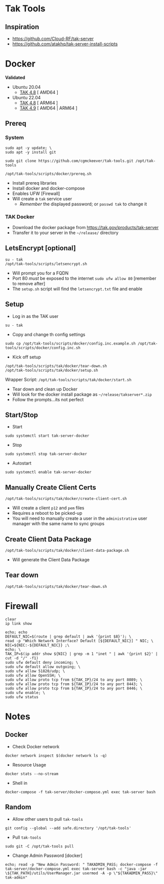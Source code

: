 # Tak Tools

## Inspiration

- https://github.com/Cloud-RF/tak-server
- https://github.com/atakhq/tak-server-install-scripts

# Docker

**Validated**

- Ubuntu 20.04
    - [TAK 4.8](https://tak.gov/products/tak-server?product_version=tak-server-4-8-0) [ AMD64 ]
- Ubuntu 22.04
    - [TAK 4.8](https://tak.gov/products/tak-server?product_version=tak-server-4-8-0) [ ARM64 ]
    - [TAK 4.9](https://tak.gov/products/tak-server?product_version=tak-server-4-9-0) [ AMD64 | ARM64 ]

## Prereq

### System

```
sudo apt -y update; \
sudo apt -y install git

sudo git clone https://github.com/cgmckeever/tak-tools.git /opt/tak-tools

/opt/tak-tools/scripts/docker/prereq.sh

```

- Install prereq libraries
- Install docker and docker-compose
- Enables UFW [Firewall]
- Will create a `tak` service user
    - *Remember* the displayed password; or `passwd tak` to change it

### TAK Docker

- Download the docker package from https://tak.gov/products/tak-server
- Transfer it to your server in the `~/release/` directory

## LetsEncrypt [optional]

```
su - tak
/opt/tak-tools/scripts/letsencrypt.sh
```

- Will prompt you for a FQDN
- Port 80 *must* be exposed to the internet `sudo ufw allow 80` [remember to remove after]
- The `setup.sh` script will find the `letsencrypt.txt` file and enable

## Setup

- Log in as the TAK user
```
su - tak
```

- Copy and change th config settings
```
sudo cp /opt/tak-tools/scripts/docker/config.inc.example.sh /opt/tak-tools/scripts/docker/config.inc.sh
```

- Kick off setup
```
/opt/tak-tools/scripts/tak/docker/tear-down.sh
/opt/tak-tools/scripts/tak/docker/setup.sh
```

Wrapper Script: `/opt/tak-tools/scripts/tak/docker/start.sh`

- Tear down and clean up Docker
- Will look for the docker install package as `~/release/takserver*.zip`
- Follow the prompts...its not perfect

## Start/Stop

- Start
```
sudo systemctl start tak-server-docker
```

- Stop
```
sudo systemctl stop tak-server-docker
```

- Autostart
```
sudo systemctl enable tak-server-docker
```

## Manually Create Client Certs

```
/opt/tak-tools/scripts/tak/docker/create-client-cert.sh
```

- Will create a client `p12` and `pem` files
- Requires a reboot to be picked-up
- You will need to manually create a user in the `administrative` user manager with the same name to sync groups

## Create Client Data Package

```
/opt/tak-tools/scripts/tak/docker/client-data-package.sh
```

- Will generate the Client Data Package

## Tear down

```
/opt/tak-tools/scripts/tak/docker/tear-down.sh
```

# Firewall

```
clear
ip link show

echo; echo
DEFAULT_NIC=$(route | grep default | awk '{print $8}'); \
read -p "Which Network Interface? Default [${DEFAULT_NIC}] " NIC; \
NIC=${NIC:-${DEFAULT_NIC}} ;\
echo; \
TAK_IP=$(ip addr show ${NIC} | grep -m 1 "inet " | awk '{print $2}' | cut -d "/" -f1)
sudo ufw default deny incoming; \
sudo ufw default allow outgoing; \
sudo ufw allow 51820/udp; \
sudo ufw allow OpenSSH; \
sudo ufw allow proto tcp from ${TAK_IP}/24 to any port 8089; \
sudo ufw allow proto tcp from ${TAK_IP}/24 to any port 8443; \
sudo ufw allow proto tcp from ${TAK_IP}/24 to any port 8446; \
sudo ufw enable; \
sudo ufw status
```

# Notes

## Docker

- Check Docker network
```
docker network inspect $(docker network ls -q)
```

- Resource Usage
```
docker stats --no-stream
```

- Shell in
```
docker-compose -f tak-server/docker-compose.yml exec tak-server bash
```

## Random

- Allow other users to pull `tak-tools`
```
git config --global --add safe.directory '/opt/tak-tools'
```

- Pull `tak-tools`
```
sudo git -C /opt/tak-tools pull
```

- Change Admin Password [docker]
```
echo; read -p "New Admin Password: " TAKADMIN_PASS; docker-compose -f tak-server/docker-compose.yml exec tak-server bash -c "java -jar \${TAK_PATH}/utils/UserManager.jar usermod -A -p \"${TAKADMIN_PASS}\" tak-admin"
```

